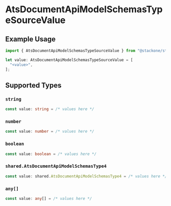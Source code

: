 # AtsDocumentApiModelSchemasTypeSourceValue

## Example Usage

```typescript
import { AtsDocumentApiModelSchemasTypeSourceValue } from "@stackone/stackone-client-ts/sdk/models/shared";

let value: AtsDocumentApiModelSchemasTypeSourceValue = [
  "<value>",
];
```

## Supported Types

### `string`

```typescript
const value: string = /* values here */
```

### `number`

```typescript
const value: number = /* values here */
```

### `boolean`

```typescript
const value: boolean = /* values here */
```

### `shared.AtsDocumentApiModelSchemasType4`

```typescript
const value: shared.AtsDocumentApiModelSchemasType4 = /* values here */
```

### `any[]`

```typescript
const value: any[] = /* values here */
```

